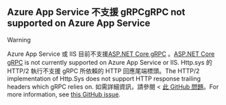 ## <a name="grpc-not-supported-on-azure-app-service"></a><span data-ttu-id="f26e4-101">Azure App Service 不支援 gRPC</span><span class="sxs-lookup"><span data-stu-id="f26e4-101">gRPC not supported on Azure App Service</span></span>

> [!WARNING]
> <span data-ttu-id="f26e4-102">Azure App Service 或 IIS 目前不支援[ASP.NET Core gRPC](xref:grpc/index) 。</span><span class="sxs-lookup"><span data-stu-id="f26e4-102">[ASP.NET Core gRPC](xref:grpc/index) is not currently supported on Azure App Service or IIS.</span></span> <span data-ttu-id="f26e4-103">Http.sys 的 HTTP/2 執行不支援 gRPC 所依賴的 HTTP 回應尾端標頭。</span><span class="sxs-lookup"><span data-stu-id="f26e4-103">The HTTP/2 implementation of Http.Sys does not support HTTP response trailing headers which gRPC relies on.</span></span> <span data-ttu-id="f26e4-104">如需詳細資訊，請參閱 <<c0> [ 此 GitHub 問題](https://github.com/aspnet/AspNetCore/issues/9020)。</span><span class="sxs-lookup"><span data-stu-id="f26e4-104">For more information, see [this GitHub issue](https://github.com/aspnet/AspNetCore/issues/9020).</span></span>

